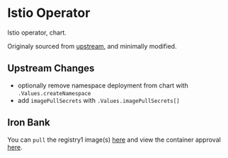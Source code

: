 # Istio Operator

Istio operator, chart.

Originaly sourced from [upstream](), and minimally modified.

## Upstream Changes

* optionally remove namespace deployment from chart with `.Values.createNamespace`
* add `imagePullSecrets` with `.Values.imagePullSecrets[]`

## Iron Bank

You can `pull` the registry1 image(s) [here](https://registry1.dsop.io/harbor/projects/3/repositories/opensource%2Fistio-1.7%2Foperator-1.7) and view the container approval [here](https://ironbank.dsop.io/ironbank/repomap/opensource/istio-1.7).
